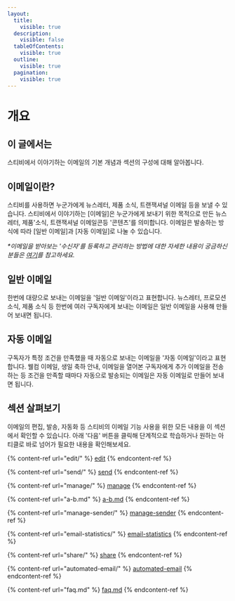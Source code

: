 ```yaml
---
layout:
  title:
    visible: true
  description:
    visible: false
  tableOfContents:
    visible: true
  outline:
    visible: true
  pagination:
    visible: true
---
```


# 개요

## 이 글에서는

스티비에서 이야기하는 이메일의 기본 개념과 섹션의 구성에 대해 알아봅니다.



## 이메일이란?

스티비를 사용하면 누군가에게 뉴스레터, 제품 소식, 트랜잭셔널 이메일 등을 보낼 수 있습니다. 스티비에서 이야기하는 \[이메일]은 누군가에게 보내기 위한 목적으로 만든  뉴스레터, 제품'소식,  트랜잭셔널 이메일콘등 '콘텐츠'를 의미합니다. 이메일은 발송하는 방식에 따라 \[일반 이메일]과 \[자동 이메일]로 나눌 수 있습니다.&#x20;

_\*이메일을 받아보는 '수신자'를 등록하고 관리하는 방법에 대한 자세한 내용이 궁금하신 분들은_ [_여기_](broken-reference)_를 참고하세요._



## 일반 이메일

한번에 대량으로 보내는 이메일을 '일반 이메일'이라고 표현합니다. 뉴스레터, 프로모션 소식, 제품 소식 등 한번에 여러 구독자에게 보내는 이메일은 일반 이메일을 사용해 만들어 보내면 됩니다.&#x20;



## 자동 이메일

구독자가 특정 조건을 만족했을 때 자동으로 보내는 이메일을 '자동 이메일'이라고 표현합니다. 웰컴 이메일, 생일 축하 안내, 이메일을 열어본  구독자에게 추가 이메일을 전송하는 등 조건을 만족할 때마다 자동으로 발송되는 이메일은 자동 이메일로 만들어 보내면 됩니다.



## 섹션 살펴보기

이메일의 편집, 발송, 자동화 등 스티비의 이메일 기능 사용을 위한 모든 내용을 이 섹션에서 확인할 수 있습니다. 아래 '다음' 버튼을 클릭해 단계적으로 학습하거나 원하는 아티클로 바로 넘어가 필요한 내용을 확인해보세요.&#x20;

{% content-ref url="edit/" %}
[edit](edit/)
{% endcontent-ref %}

{% content-ref url="send/" %}
[send](send/)
{% endcontent-ref %}

{% content-ref url="manage/" %}
[manage](manage/)
{% endcontent-ref %}

{% content-ref url="a-b.md" %}
[a-b.md](a-b.md)
{% endcontent-ref %}

{% content-ref url="manage-sender/" %}
[manage-sender](manage-sender/)
{% endcontent-ref %}

{% content-ref url="email-statistics/" %}
[email-statistics](email-statistics/)
{% endcontent-ref %}

{% content-ref url="share/" %}
[share](share/)
{% endcontent-ref %}

{% content-ref url="automated-email/" %}
[automated-email](automated-email/)
{% endcontent-ref %}

{% content-ref url="faq.md" %}
[faq.md](faq.md)
{% endcontent-ref %}



